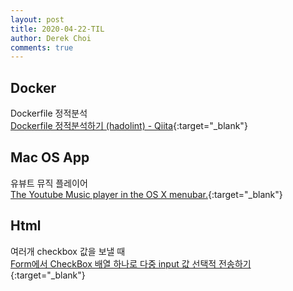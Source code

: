 ```yaml
---
layout: post
title: 2020-04-22-TIL
author: Derek Choi
comments: true
---
```


## Docker
Dockerfile 정적분석  
[Dockerfile 정적분석하기 (hadolint) - Qiita](https://qiita.com/leechungkyu/items/50976861ae1faecaaafd){:target="_blank"}

## Mac OS App
유뷰트 뮤직 플레이어  
[The Youtube Music player in the OS X menubar.](https://getpetit.github.io/){:target="_blank"}

## Html
여러개 checkbox 값을 보낼 때  
[Form에서 CheckBox 배열 하나로 다중 input 값 선택적 전송하기](https://yeop-blog.github.io/2017/10/02/2017-10-02-old-blog-post83/){:target="_blank"}
